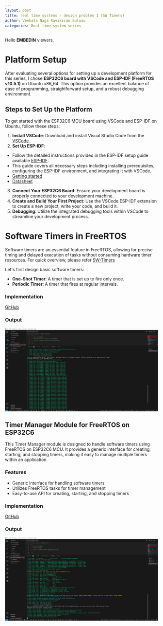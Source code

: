 ```yaml
---
layout: post
title: real time systems - design problem 1 (SW Timers)
author: Venkata Naga Ravikiran Bulusu
categories: Real time system series
---
```


Hello **EMBEDIN** viewers,

# Platform Setup

After evaluating several options for setting up a development platform for this series, I chose **ESP32C6 board with VSCode and ESP-IDF (FreeRTOS v10.5.1)** on Ubuntu x86_64\. This option provides an excellent balance of ease of programming, straightforward setup, and a robust debugging environment.

## Steps to Set Up the Platform

To get started with the ESP32C6 MCU board using VSCode and ESP-IDF on Ubuntu, follow these steps:

1. **Install VSCode**: Download and install Visual Studio Code from the [VSCode](https://code.visualstudio.com/).
2. **Set Up ESP-IDF**:

  - Follow the detailed instructions provided in the ESP-IDF setup guide available [ESP-IDF](https://www.espboards.dev/blog/use-esp-idf-with-vscode/).
  - This guide covers all necessary steps including installing prerequisites, configuring the ESP-IDF environment, and integrating it with VSCode.
  - [Getting started](https://espressif-docs.readthedocs-hosted.com/projects/esp-dev-kits/en/latest/esp32c6/esp32-c6-devkitc-1/user_guide.html)
  - [Datasheet](https://www.espressif.com/sites/default/files/documentation/esp32-c6_datasheet_en.pdf)

3. **Connect Your ESP32C6 Board**: Ensure your development board is properly connected to your development machine.
4. **Create and Build Your First Project**: Use the VSCode ESP-IDF extension to create a new project, write your code, and build it.
5. **Debugging**: Utilize the integrated debugging tools within VSCode to streamline your development process.

# Software Timers in FreeRTOS

Software timers are an essential feature in FreeRTOS, allowing for precise timing and delayed execution of tasks without consuming hardware timer resources.
For quick overview, please refer [SW-Timers](https://www.digikey.com/en/maker/projects/introduction-to-rtos-solution-to-part-8-software-timers/0f64cf758da440a29476165a5b2e577e)

Let's first design basic software timers:
- **One-Shot Timer**: A timer that is set up to fire only once.
- **Periodic Timer**: A timer that fires at regular intervals.

### Implementation 

[GitHub](https://github.com/ravikiranbvn/esp32c6-FreeRTOS-tutorials/blob/main/dp-1-SW-timers/main/intro_timers.c)

### Output

![SW-Timers-Output](https://github.com/ravikiranbvn/esp32c6-FreeRTOS-tutorials/blob/main/dp-1-SW-timers/assets/intro_sw_timers_output.png)

## Timer Manager Module for FreeRTOS on ESP32C6

This Timer Manager module is designed to handle software timers using FreeRTOS on ESP32C6 MCU. It provides a generic interface for creating, starting, and stopping timers, making it easy to manage multiple timers within an application.

### Features

- Generic interface for handling software timers
- Utilizes FreeRTOS tasks for timer management
- Easy-to-use API for creating, starting, and stopping timers

### Implementation  

[GitHub](https://github.com/ravikiranbvn/esp32c6-FreeRTOS-tutorials/blob/main/dp-1-SW-timers/main/intro_timers.c)

### Output

![TM-Output](https://github.com/ravikiranbvn/esp32c6-FreeRTOS-tutorials/blob/main/dp-1-SW-timers/assets/timer_manager_output.png)